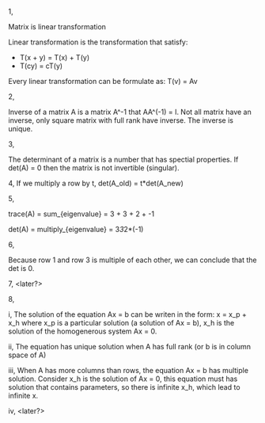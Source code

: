 1, 

Matrix is linear transformation

Linear transformation is the transformation that satisfy:
- T(x + y) = T(x) + T(y)
- T(cy) = cT(y)
        
Every linear transformation can be formulate as: T(v) = Av

2, 

Inverse of a matrix A is a matrix A^-1 that AA^(-1) = I. Not all matrix have an inverse, only square matrix with full rank have inverse. The inverse is unique.

3, 

The determinant of a matrix is a number that has spectial properties. If det(A) = 0 then the matrix is not invertible (singular).
    
4, 
    If we multiply a row by t, det(A_old) = t\*det(A_new)

5, 

trace(A) = sum_{eigenvalue} = 3 + 3 + 2 + -1

det(A) = multiply_{eigenvalue} = 3*3*2*(-1)
    
6, 

Because row 1 and row 3 is multiple of each other, we can conclude that the det is 0.

7, <later?>

8, 

i, The solution of the equation Ax = b can be writen in the form: x = x_p + x_h where x_p is a particular solution (a solution of Ax = b), x_h is the solution of the homogenerous system Ax = 0.
    
ii, The equation has unique solution when A has full rank (or b is in column space of A)
    
iii, When A has more columns than rows, the equation Ax = b has multiple solution. Consider x_h is the solution of Ax = 0, this equation must has solution that contains parameters, so there is infinite x_h, which lead to infinite x.
         
iv, <later?>